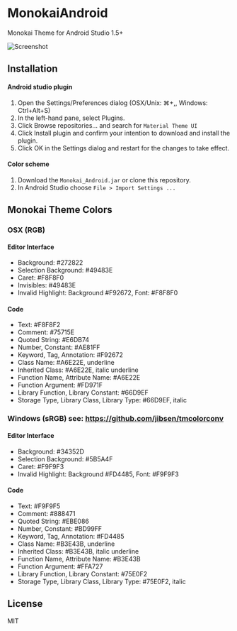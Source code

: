 # MonokaiAndroid
Monokai Theme for Android Studio 1.5+

![Screenshot](https://raw.githubusercontent.com/benmarten/Monokai_Android/master/screenshot.png "Screenshot")

## Installation

#### Android studio plugin
1. Open the Settings/Preferences dialog (OSX/Unix: ⌘+,, Windows: Ctrl+Alt+S)
2. In the left-hand pane, select Plugins.
3. Click Browse repositories… and search for `Material Theme UI`
4. Click Install plugin and confirm your intention to download and install the plugin.
5. Click OK in the Settings dialog and restart for the changes to take effect.


#### Color scheme
1. Download the `Monokai_Android.jar` or clone this repository.
2. In Android Studio choose `File > Import Settings ...`

## Monokai Theme Colors

### OSX (RGB)

#### Editor Interface
- Background: #272822
- Selection Background: #49483E
- Caret: #F8F8F0
- Invisibles: #49483E
- Invalid Highlight: Background #F92672, Font: #F8F8F0

#### Code
- Text: #F8F8F2
- Comment: #75715E
- Quoted String: #E6DB74
- Number, Constant: #AE81FF
- Keyword, Tag, Annotation: #F92672
- Class Name: #A6E22E, underline
- Inherited Class: #A6E22E, italic underline
- Function Name, Attribute Name: #A6E22E
- Function Argument: #FD971F
- Library Function, Library Constant: #66D9EF
- Storage Type, Library Class, Library Type: #66D9EF, italic

### Windows (sRGB) see: https://github.com/jibsen/tmcolorconv

#### Editor Interface
- Background: #34352D
- Selection Background: #5B5A4F
- Caret: #F9F9F3
- Invalid Highlight: Background #FD4485, Font: #F9F9F3

#### Code
- Text: #F9F9F5
- Comment: #888471
- Quoted String: #EBE086
- Number, Constant: #BD99FF
- Keyword, Tag, Annotation: #FD4485
- Class Name: #B3E43B, underline
- Inherited Class: #B3E43B, italic underline
- Function Name, Attribute Name: #B3E43B
- Function Argument: #FFA727
- Library Function, Library Constant: #75E0F2
- Storage Type, Library Class, Library Type: #75E0F2, italic

## License
MIT
